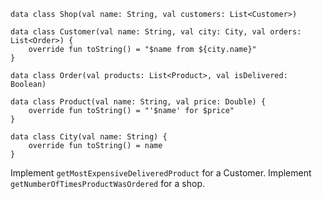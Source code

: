 ```
data class Shop(val name: String, val customers: List<Customer>)

data class Customer(val name: String, val city: City, val orders: List<Order>) {
    override fun toString() = "$name from ${city.name}"
}

data class Order(val products: List<Product>, val isDelivered: Boolean)

data class Product(val name: String, val price: Double) {
    override fun toString() = "'$name' for $price"
}

data class City(val name: String) {
    override fun toString() = name
}
```

Implement `getMostExpensiveDeliveredProduct` for a Customer.
Implement `getNumberOfTimesProductWasOrdered` for a shop.
